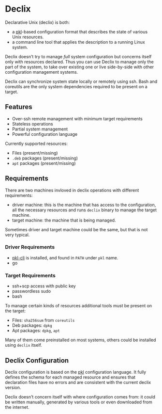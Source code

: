 # Declix

Declarative Unix (declix) is both:

- a [pkl](https://pkl-lang.org/)-based
  configuration format that describes the
  state of various Unix resources.
- a command line tool that applies the
  description to a running Linux system.

Declix doesn't try to manage _full_ system
configuration but concerns itself only with
resources declared. Thus you can use Declix
to manage only the part of the system, to
take over existing one or live side-by-side
with other configuration management systems.

Declix can synchronize system state locally
or remotely using ssh. Bash and coreutils
are the only system dependencies required
to be present on a target.

## Features

- Over-ssh remote management with minimum
  target requirements
- Stateless operations
- Partial system management
- Powerful configuration language

Currently supported resources:

- Files (present/missing)
- `.deb` packages (present/missing)
- `apt` packages (present/missing)

## Requirements

There are two machines invloved in declix operations
with different requirements:

- driver machine: this is the machine that has access
  to the configuration, all the necessary resources
  and runs `declix` binary to manage the target machine.
- target machine: the machine that is being managed.

Sometimes driver and target machine could be the same,
but that is not very typical.

### Driver Requirements

- [pkl-cli](https://pkl-lang.org/main/current/pkl-cli/index.html#installation)
  is installed, and found in `PATH` under `pkl` name.
- go

### Target Requirements

- ssh+scp access with public key
- passwordless sudo
- bash

To manage certain kinds of resources additional tools
must be present on the target:

- Files: `sha256sum` from `coreutils`
- Deb packages: `dpkg`
- Apt packages: `dpkg`, `apt`

Many of them come preinstalled on most systems, others
could be installed using `declix` itself.

## Declix Configuration

Declix configuration is based on the
[pkl](https://pkl-lang.org/) configuration
language. It fully defines the schema for
each managed resource and ensures that declaration
files have no errors and are consistent with
the current declix version.

Declix doesn't concern itself with where
configuration comes from: it could be written
manually, generated by various tools or even
downloaded from the internet.

